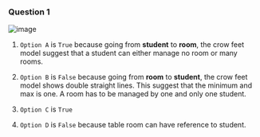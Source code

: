 ### Question 1

![image](https://user-images.githubusercontent.com/64523806/176870041-d41f31c9-cf32-4c74-beff-74536ff5baef.png)

1. ```Option A``` is ```True``` because going from **student** to **room**, the crow feet model suggest that a student can either manage no room or many rooms.

2. ```Option B``` is ```False``` because going from **room** to **student**, the crow feet model shows double straight lines. This suggest that the minimum and max is one. A room has to be managed by one and only one student.

3. ```Option C``` is ```True```

4. ```Option D``` is ```False``` because table room can have reference to student.


